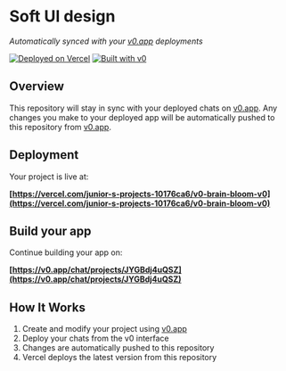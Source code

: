 # Soft UI design

*Automatically synced with your [v0.app](https://v0.app) deployments*

[![Deployed on Vercel](https://img.shields.io/badge/Deployed%20on-Vercel-black?style=for-the-badge&logo=vercel)](https://vercel.com/junior-s-projects-10176ca6/v0-brain-bloom-v0)
[![Built with v0](https://img.shields.io/badge/Built%20with-v0.app-black?style=for-the-badge)](https://v0.app/chat/projects/JYGBdj4uQSZ)

## Overview

This repository will stay in sync with your deployed chats on [v0.app](https://v0.app).
Any changes you make to your deployed app will be automatically pushed to this repository from [v0.app](https://v0.app).

## Deployment

Your project is live at:

**[https://vercel.com/junior-s-projects-10176ca6/v0-brain-bloom-v0](https://vercel.com/junior-s-projects-10176ca6/v0-brain-bloom-v0)**

## Build your app

Continue building your app on:

**[https://v0.app/chat/projects/JYGBdj4uQSZ](https://v0.app/chat/projects/JYGBdj4uQSZ)**

## How It Works

1. Create and modify your project using [v0.app](https://v0.app)
2. Deploy your chats from the v0 interface
3. Changes are automatically pushed to this repository
4. Vercel deploys the latest version from this repository